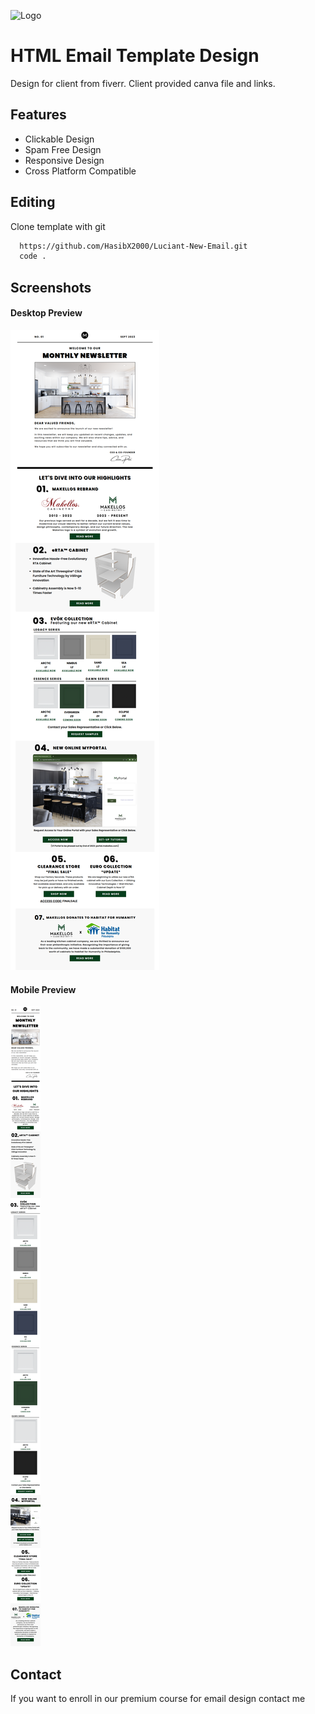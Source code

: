 ![Logo](https://mailtrap.io/wp-content/uploads/2020/02/The-Best-Email-Design-Size-for-Different-Campaigns-05-520x270.png)

# HTML Email Template Design

Design for client from fiverr. Client provided canva file and links.

## Features

- Clickable Design
- Spam Free Design
- Responsive Design
- Cross Platform Compatible

## Editing

Clone template with git

```bash
  https://github.com/HasibX2000/Luciant-New-Email.git
  code .
```

## Screenshots

#### Desktop Preview

![App Screenshot](img/desktop.png)

#### Mobile Preview

![App Screenshot](img/mobile.png)

## Contact

If you want to enroll in our premium course for email design contact me

